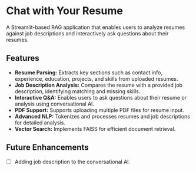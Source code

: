 # Chat with Your Resume

A Streamlit-based RAG application that enables users to analyze resumes against job descriptions and interactively ask questions about their resumes.

## Features

- **Resume Parsing:** Extracts key sections such as contact info, experience, education, projects, and skills from uploaded resumes.
- **Job Description Analysis:** Compares the resume with a provided job description, identifying matching and missing skills.
- **Interactive Q&A:** Enables users to ask questions about their resume or analysis using conversational AI.
- **PDF Support:** Supports uploading multiple PDF files for resume input.
- **Advanced NLP:** Tokenizes and processes resumes and job descriptions for detailed analysis.
- **Vector Search:** Implements FAISS for efficient document retrieval.

## Future Enhancements

- [ ] Adding job description to the conversational AI.

